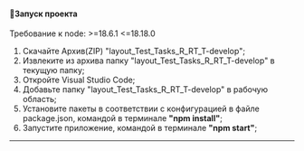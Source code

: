 #### :rocket:Запуск проекта

Требование к node: >=18.6.1 <=18.18.0

1. Скачайте Архив(ZIP) "layout_Test_Tasks_R_RT_T-develop";
2. Извлеките из архива папку "layout_Test_Tasks_R_RT_T-develop" в текущую папку;
3. Откройте Visual Studio Code;
4. Добавьте папку "layout_Test_Tasks_R_RT_T-develop" в рабочую область;
5. Установите пакеты в соответствии с конфигурацией в файле package.json, командой в терминале **"npm install"**;
6. Запустите приложение, командой в терминале **"npm start"**;

---
